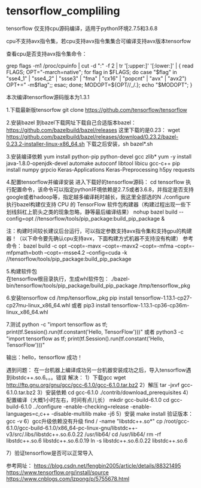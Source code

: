 # tensorflow_compliling
tensorflow 仅支持cpu源码编译，适用于python环境2.7.5和3.6.8

cpu不支持avx指令集，若cpu支持avx指令集集合可编译支持avx版本tensorfow

查看cpu是否支持avx指令集命令：

grep flags -m1 /proc/cpuinfo | cut -d ":" -f 2 | tr '[:upper:]' '[:lower:]' | { read FLAGS; OPT="-march=native"; for flag in $FLAGS; do case "$flag" in "sse4_1" | "sse4_2" | "ssse3" | "fma" | "cx16" | "popcnt" | "avx" | "avx2") OPT+=" -m$flag";; esac; done; MODOPT=${OPT//_/\.}; echo "$MODOPT"; }

本次编译tensorflow源码版本为1.3.1

1.下载最新版tensorfow
git clone https://github.com/tensorflow/tensorflow

2.安装bazel 
到bazel下载网址下载自己合适版本bazel：https://github.com/bazelbuild/bazel/releases
这里下载的是0.23：
wget https://github.com/bazelbuild/bazel/releases/download/0.23.2/bazel-0.23.2-installer-linux-x86_64.sh
下载之后安装，sh bazel*.sh

3.安装编译依赖
yum install  python-pip python-devel gcc zlib*
yum -y install java-1.8.0-openjdk-devel automake autoconf libtool libicu gcc-c++
pip install numpy grpcio Keras-Applications Keras-Preprocessing h5py requests

4.配置tensorflow并编译安装
  进入下载好的tensorflow源码：
  cd tensorflow
  执行配置命令，该命令可以指定python环境依赖是2.7.5或者3.6.8，并指定是否支持google或者hadoop等，指定越多编译耗时越长，我这里全部选的N
  ./configure
  执行bazel构建仅支持 CPU 的 TensorFlow 软件包构建器（构建过程出现一些下划线斜杠上箭头之类的现象忽略，静等最后编译结果）
  nohup bazel build --config=opt //tensorflow/tools/pip_package:build_pip_package & 
  
  注：构建时间较长建议后台运行，可以指定参数支持avx指令集和支持gpu的构建器！（以下命令要先确认cpu支持avx，下面构建方式机器不支持没有构建）
  参考命令：
  bazel build -c opt –copt=-mavx –copt=-mavx2 –copt=-mfma –copt=-mfpmath=both –copt=-msse4.2 –config=cuda -k       //tensorflow/tools/pip_package:build_pip_package  

5.构建软件包  
  在tensorflow根目录执行，生成whl软件包：
  ./bazel-bin/tensorflow/tools/pip_package/build_pip_package /tmp/tensorflow_pkg
 
 6.安装tensorflow
  cd /tmp/tensorflow_pkg 
  pip install tensorflow-1.13.1-cp27-cp27mu-linux_x86_64.whl
  或者
  pip3 install tensorflow-1.13.1-cp36-cp36m-linux_x86_64.whl
 
 7.测试
 python -c "import tensorflow as tf; print(tf.Session().run(tf.constant('Hello, TensorFlow')))"
 或者
 python3 -c "import tensorflow as tf; print(tf.Session().run(tf.constant('Hello, TensorFlow')))"
 
 输出：hello，tensorflow 成功！
  
  
遇到问题：
在一台机器上编译成功另一台机器安装成功之后，导入tensorflow遇到ibstdc++.so.6。。。错误
解决：
1）下载gcc
wget http://ftp.gnu.org/gnu/gcc/gcc-6.1.0/gcc-6.1.0.tar.bz2
2）解压
tar -jxvf gcc-6.1.0.tar.bz2
3）安装依赖
cd gcc-6.1.0
./contrib/download_prerequisites
4）配置编译（大概1小时左右，时间有点儿长）
mkdir gcc-build-6.1.0
cd gcc-build-6.1.0
../configure -enable-checking=release -enable-languages=c,c++ -disable-multilib
make -j6
5）安装
make install
验证版本：gcc -v 
6）gcc升级依赖没有升级
find / -name "libstdc++.so*"
cp /root/gcc-6.1.0/gcc-build-6.1.0/x86_64-pc-linux-gnu/libstdc++-v3/src/.libs/libstdc++.so.6.0.22 /usr/lib64/
cd /usr/lib64/
rm -rf libstdc++.so.6 libstdc++.so.6.0.19
ln -s libstdc++.so.6.0.22 libstdc++.so.6

7）验证tensorflow是否可以正常导入


参考网址：
https://blog.csdn.net/fengbin2005/article/details/88321495
https://www.tensorflow.org/install/source
https://www.cnblogs.com/lzpong/p/5755678.html



